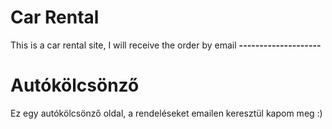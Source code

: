# Car Rental 
This is a car rental site, I will receive the order by email
**--------------------**
# Autókölcsönző
Ez egy autókölcsönző oldal, a rendeléseket emailen keresztül kapom meg :)
